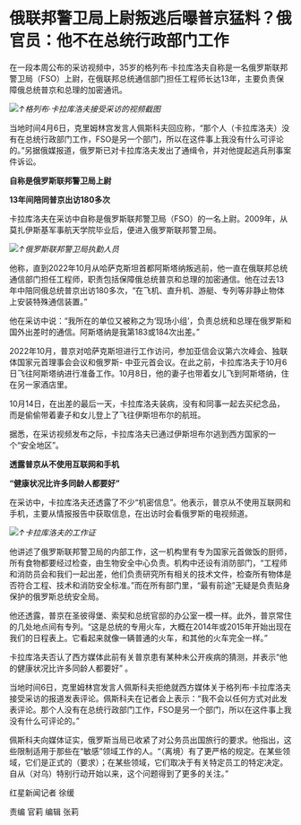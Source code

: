 # 俄联邦警卫局上尉叛逃后曝普京猛料？俄官员：他不在总统行政部门工作

在一段本周公布的采访视频中，35岁的格列布·卡拉库洛夫自称是一名俄罗斯联邦警卫局（FSO）上尉，在俄联邦总统通信部门担任工程师长达13年，主要负责保障俄总统普京和总理的加密通讯。

![](https://inews.gtimg.com/om_bt/OcxBkKrzN5vyOGxshQlOMM4pVouNhg6WKbQffnG3iWHicAA/1000)_↑格列布·卡拉库洛夫接受采访的视频截图_

当地时间4月6日，克里姆林宫发言人佩斯科夫回应称，“那个人（卡拉库洛夫）没有在总统行政部门工作，FSO是另一个部门，所以在这件事上我没有什么可评论的。”另据俄媒报道，俄罗斯已对卡拉库洛夫发出了通缉令，并对他提起逃兵刑事案件诉讼。

**自称是俄罗斯联邦警卫局上尉**

**13年间陪同普京出访180多次**

卡拉库洛夫在采访中自称是俄罗斯联邦警卫局（FSO）的一名上尉。2009年，从莫扎伊斯基军事航天学院毕业后，便进入俄罗斯联邦警卫局。

![](https://inews.gtimg.com/om_bt/OKXe0VzBWxvCtVXfj7_6NsQRwiIfeUyqIqbN6UIyiW2LEAA/1000)_↑俄罗斯联邦警卫局执勤人员_

他称，直到2022年10月从哈萨克斯坦首都阿斯塔纳叛逃前，他一直在俄联邦总统通信部门担任工程师，职责包括保障俄总统普京和总理的加密通信。他在过去13年中陪同俄总统普京出访180多次，“在飞机、直升机、游艇、专列等非静止物体上安装特殊通信装置。”

他在采访中说：“我所在的单位又被称之为‘现场小组’，负责总统和总理在俄罗斯和国外出差时的通信。阿斯塔纳是我第183或184次出差。”

2022年10月，普京对哈萨克斯坦进行工作访问，参加亚信会议第六次峰会、独联体国家元首理事会会议和俄罗斯-
中亚元首会议。在此之前，卡拉库洛夫于10月6日飞往阿斯塔纳进行准备工作。10月8日，他的妻子也带着女儿飞到阿斯塔纳，住在另一家酒店里。

10月14日，在出差的最后一天，卡拉库洛夫装病，没有和同事一起去买纪念品，而是偷偷带着妻子和女儿登上了飞往伊斯坦布尔的航班。

据悉，在采访视频发布之际，卡拉库洛夫已通过伊斯坦布尔逃到西方国家的一个“安全地区”。

**透露普京从不使用互联网和手机**

**“健康状况比许多同龄人都要好”**

在采访中，卡拉库洛夫还透露了不少“机密信息”。他表示，普京从不使用互联网和手机，主要从情报报告中获取信息，在出访时会看俄罗斯的电视频道。

![](https://inews.gtimg.com/om_bt/OV2cMc8L7fXXsPnv7-6DDlFO-MYO12ZKEIMSDPA64miSIAA/1000)_↑卡拉库洛夫的工作证_

他讲述了俄罗斯联邦警卫局的内部工作，这一机构里有专为国家元首做饭的厨师，所有食物都要经过检查，由生物安全中心负责。机构中还设有消防部门，“工程师和消防员会和我们一起出差，他们负责研究所有相关的技术文件，检查所有物体是否符合工程、技术和消防安全标准。”而在所有部门里，“最有前途”无疑是负责贴身保护的俄罗斯总统安全局。

他还透露，普京在圣彼得堡、索契和总统官邸的办公室一模一样。此外，普京常住的几处地点间有专列。“这是总统的专用火车，大概在2014年或2015年开始出现在我们的日程表上。它看起来就像一辆普通的火车，和其他的火车完全一样。”

卡拉库洛夫否认了西方媒体此前有关普京患有某种未公开疾病的猜测，并表示“他的健康状况比许多同龄人都要好” 。

当地时间6日，克里姆林宫发言人佩斯科夫拒绝就西方媒体关于格列布·卡拉库洛夫接受采访的报道发表评论。佩斯科夫在记者会上表示：“我不会以任何方式对此发表评论。那个人没有在总统行政部门工作，FSO是另一个部门，所以在这件事上我没有什么可评论的。”

佩斯科夫向媒体证实，俄罗斯当局已收紧了对公务员出国旅行的要求。他指出，这些限制适用于那些在“敏感”领域工作的人。“（离境）有了更严格的规定。在某些领域，它们是正式的（要求）；在某些领域，它们取决于有关特定员工的特定决定。自从（对乌）特别行动开始以来，这个问题得到了更多的关注。”

红星新闻记者 徐缓

责编 官莉 编辑 张莉

